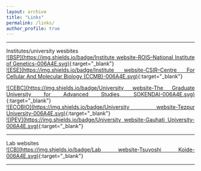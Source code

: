 ```yaml
---
layout: archive
title: "Links"
permalink: /links/
author_profile: true
---
```

<style> body {text-align: justify} </style> <!-- Justify text. -->

------

Institutes/university wesbites<br>
[![BSP](https://img.shields.io/badge/Institute website-ROIS–National Institute of Genetics-006A4E.svg)](https://www.nig.ac.jp/nig/){:target="_blank"}<br>
[![ESE](https://img.shields.io/badge/Institute website-CSIR–Centre For Cellular And Molecular Biology (CCMB)-006A4E.svg)](https://www.ccmb.res.in/){:target="_blank"}<br>

[![CEBC](https://img.shields.io/badge/University website-The Graduate University for Advanced Studies, SOKENDAI-006A4E.svg)](https://www.soken.ac.jp/en/){:target="_blank"}<br>
[![ECOBIO](https://img.shields.io/badge/University website-Tezpur University-006A4E.svg)](http://www.tezu.ernet.in/){:target="_blank"}<br>
[![IPEV](https://img.shields.io/badge/University website-Gauhati University-006A4E.svg)](https://gauhati.ac.in/){:target="_blank"}<br>

------
Lab websites<br>
[![CB](https://img.shields.io/badge/Lab website-Tsuyoshi Koide-006A4E.svg)](https://sites.google.com/view/mgrl-koide-lab){:target="_blank"}<br>

------
